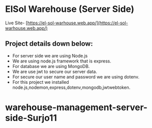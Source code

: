 # ElSol Warehouse (Server Side)

Live Site- [https://el-sol-warhouse.web.app/](https://el-sol-warhouse.web.app/)

## Project details down below:

- For server side we are using Node.js
- We are using node.js framework that is express.
- For database we are using MongoDB.
- We are use jwt to secure our server data.
- For secure our user name and password we are using dotenv.
- For this project we installed node.js,nodemon,express,dotenv,mongodb,jwtwebtoken.

# warehouse-management-server-side-Surjo11
